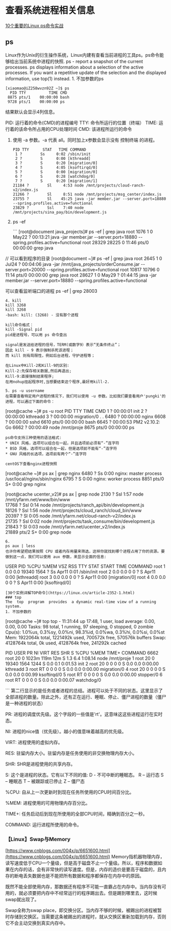 # 查看系统进程相关信息

[10个重要的Linux ps命令实战](https://linux.cn/article-4743-1.html)

## ps

Linux作为Unix的衍生操作系统，Linux内建有查看当前进程的工具ps。ps命令能够给出当前系统中进程的快照. ps - report a snapshot of the current processes. ps displays information about a selection of the active processes. If you want a repetitive update of the selection and the displayed information, use top\(1\) instead. 1. 不加参数的ps

```text
[xiaomao@iZ258wvzn92Z ~]$ ps
  PID TTY          TIME CMD
 8875 pts/1    00:00:00 bash
 9728 pts/1    00:00:00 ps
```

结果默认会显示4列信息。

PID: 运行着的命令\(CMD\)的进程编号 TTY: 命令所运行的位置（终端） TIME: 运行着的该命令所占用的CPU处理时间 CMD: 该进程所运行的命令

1. 使用 -a 参数。-a 代表 all。同时加上x参数会显示没有 控制终端 的进程。

   ```text
   PID TTY      STAT   TIME COMMAND
    1 ?        Ss     0:02 /sbin/init
    2 ?        S      0:00 [kthreadd]
    3 ?        S      0:20 [migration/0]
    4 ?        S      4:05 [ksoftirqd/0]
    5 ?        S      0:00 [migration/0]
    6 ?        S      0:28 [watchdog/0]
    7 ?        S      0:20 [migration/1]
   21184 ?        Sl     4:53 node /mnt/projects/cloud-ranch-v2/index.js
   21266 ?        Sl     8:51 node /mnt/projects/msg_center/index.js
   23755 ?        Sl    45:25 java -jar member.jar --server.port=18880 --spring.profiles.active=functional
   23829 ?        Ssl    7:40 node /mnt/projects/sina_pay/bin/development.js
   ```

2. ps -ef

   \`\`\` \[root@document java\_projects\]\# ps -ef \| grep java root 1076 1 0 May22 ? 00:13:21 java -jar member.jar --server.port=18880 --spring.profiles.active=functional root 28329 28225 0 11:46 pts/0 00:00:00 grep java

// 可以看到程序的目录 \[root@document ~\]\# ps -ef \| grep java root 2645 1 0 Jul24 ? 00:04:06 java -jar /mnt/java\_projects/orderConsume.jar --server.port=20000 --spring.profiles.active=functional root 10817 10796 0 11:14 pts/0 00:00:00 grep java root 28627 1 0 May29 ? 01:44:15 java -jar member.jar --server.port=18880 --spring.profiles.active=functional

可以查看监听端口的进程 ps -ef \| grep 28003

```text
4. kill 
kill 3268
kill 3268
-bash: kill: (3268) - 没有那个进程

kill命令格式：
kill -Signal pid
pid是进程号，可以用 ps 命令查出

signal是发送给进程的信号，TERM(或数字9）表示“无条件终止”；
因此 kill - 9 表示强制杀死该进程； 
而 kill 则有局限性，例如后台进程，守护进程等；

在Linux中Kill-2和Kill-9的区别:
Kill-2:先保存相关数据,然后再退出;
Kill-9:直接强制结束程序;
在用nohup挂起程序时,当想要结束这个程序,最好用kill-2.

5. ps -u username
在需要查看特定用户进程的情况下，我们可以使用 -u 参数。比如我们要查看用户'pungki'的进程，可以通过下面的命令：
```

\[root@cache ~\]\# ps -u root PID TTY TIME CMD 1 ? 00:00:01 init 2 ? 00:00:00 kthreadd 3 ? 00:00:00 migration/0 . . 6480 ? 00:00:00 nginx 6608 ? 00:00:00 sshd 6610 pts/0 00:00:00 bash 6645 ? 00:00:53 PM2 v2.10.2: Go 6662 ? 00:00:49 node /mnt/proje 8675 pts/0 00:00:00 ps

```text
ps命令支持三种使用的语法格式:
* UNIX 风格，选项可以组合在一起，并且选项前必须有“-”连字符
* BSD 风格，选项可以组合在一起，但是选项前不能有“-”连字符
* GNU 风格的长选项，选项前有两个“-”连字符

centOS下查看nginx进程快照
```

\[root@cache ~\]\# ps ax \| grep nginx 6480 ? Ss 0:00 nginx: master process /usr/local/nginx/sbin/nginx 6795 ? S 0:00 nginx: worker process 8851 pts/0 S+ 0:00 grep nginx

\[root@cache ucenter\_v2\]\# ps ax \| grep node 2130 ? Ssl 1:57 node /mnt/yfarm.net/www/bin/www  
17768 ? Ssl 0:14 node /mnt/projects/ranch\_api/bin/development.js  
18126 ? Ssl 1:56 node /mnt/projects/cloud\_ranch/cloud\_bin/www  
20397 ? Sl 0:05 node /mnt/yfarm.net/cloud-ranch-v2/index.js  
21735 ? Ssl 0:02 node /mnt/projects/task\_consume/bin/development.js  
21843 ? Sl 0:03 node /mnt/yfarm.net/ucenter\_v2/index.js  
21889 pts/2 S+ 0:00 grep node

```text
6. 
ps aux | less
也许你希望把结果按照 CPU 或者内存用量来筛选，这样你就找到哪个进程占用了你的资源。要做到这一点，我们可以使用 aux 参数，来显示全面的信息:
```

USER PID %CPU %MEM VSZ RSS TTY STAT START TIME COMMAND root 1 0.0 0.0 19340 1564 ? Ss Apr11 0:01 /sbin/init root 2 0.0 0.0 0 0 ? S Apr11 0:00 \[kthreadd\] root 3 0.0 0.0 0 0 ? S Apr11 0:00 \[migration/0\] root 4 0.0 0.0 0 0 ? S Apr11 0:00 \[ksoftirqd/0\]

```text
[30个实例详解TOP命令](https://linux.cn/article-2352-1.html)
### top
The  top  program  provides  a dynamic real-time view of a running system.
1. 不加参数的
```

\[root@cache ~\]\# top top - 11:31:44 up 17:48, 1 user, load average: 0.00, 0.00, 0.00 Tasks: 98 total, 1 running, 97 sleeping, 0 stopped, 0 zombie Cpu\(s\): 1.0%us, 0.3%sy, 0.0%ni, 98.3%id, 0.0%wa, 0.3%hi, 0.0%si, 0.0%st Mem: 1922064k total, 1221492k used, 700572k free, 570576k buffers Swap: 4128764k total, 0k used, 4128764k free, 241292k cached

PID USER PR NI VIRT RES SHR S %CPU %MEM TIME+ COMMAND 6662 root 20 0 1023m 119m 12m S 1.3 6.4 1:08.14 node /mnt/proje 1 root 20 0 19340 1564 1244 S 0.0 0.1 0:01.53 init 2 root 20 0 0 0 0 S 0.0 0.0 0:00.00 kthreadd 3 root RT 0 0 0 0 S 0.0 0.0 0:00.00 migration/0 4 root 20 0 0 0 0 S 0.0 0.0 0:00.99 ksoftirqd/0 5 root RT 0 0 0 0 S 0.0 0.0 0:00.00 stopper/0 6 root RT 0 0 0 0 S 0.0 0.0 0:00.07 watchdog/0

\`\`\` 第二行显示的是任务或者进程的总结。进程可以处于不同的状态。这里显示了全部进程的数量。除此之外，还有正在运行、睡眠、停止、僵尸进程的数量（僵尸是一种进程的状态）

PR: 进程的调度优先级。这个字段的一些值是'rt'。这意味这这些进程运行在实时态。

NI: 进程的nice值（优先级）。越小的值意味着越高的优先级。

VIRT: 进程使用的虚拟内存。

RES: 驻留内存大小。驻留内存是任务使用的非交换物理内存大小。

SHR: SHR是进程使用的共享内存。

S: 这个是进程的状态。它有以下不同的值: D - 不可中断的睡眠态。 R – 运行态 S – 睡眠态 T – 被跟踪或已停止 Z – 僵尸态

%CPU: 自从上一次更新时到现在任务所使用的CPU时间百分比。

%MEM: 进程使用的可用物理内存百分比。

TIME+: 任务启动后到现在所使用的全部CPU时间，精确到百分之一秒。

COMMAND: 运行进程所使用的命令。

### 【Linux】Swap与Memory

[https://www.cnblogs.com/004x/p/6651600.html](https://www.cnblogs.com/004x/p/6651600.html) Memory指机器物理内存，读写速度低于CPU一个量级，但是高于磁盘不止一个量级。所以，程序和数据如果在内存的话，会有非常快的读写速度。但是，内存的造价是要高于磁盘的，且内存的断电丢失数据也是不能把所有数据和程序都保存在内存中的原因。

既然不能全部使用内存，那数据还有程序不可能一直霸占在内存中。当内存没有可用的，就必须要把内存中不经常运行的程序踢出去。但是踢到哪里去，这时候swap就出现了。

Swap全称为swap place，即交换分区。当内存不够的时候，被踢出的进程被暂时存储到交换区。当需要这条被踢出的进程时，就从交换区重新加载到内存，否则它不会主动交换到真实内存中。

